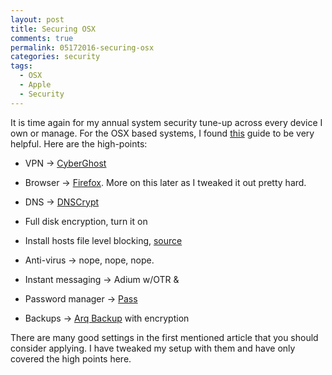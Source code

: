 ```yaml
---
layout: post
title: Securing OSX
comments: true
permalink: 05172016-securing-osx
categories: security
tags:
  - OSX
  - Apple
  - Security
---
```


It is time again for my annual system security tune-up across every device I own or manage.  For the OSX based systems, I found [this](https://github.com/drduh/OS-X-Security-and-Privacy-Guide) guide to be very helpful.  Here are the high-points:

  * VPN -> [CyberGhost](http://www.cyberghostvpn.com)

  * Browser -> [Firefox](https://www.mozilla.org/en-US/firefox/new/).  More on this later as I tweaked it out pretty hard.

  * DNS -> [DNSCrypt](https://github.com/alterstep/dnscrypt-osxclient)

  * Full disk encryption, turn it on

  * Install hosts file level blocking, [source](https://github.com/StevenBlack/hosts)

  * Anti-virus -> nope, nope, nope.

  * Instant messaging -> Adium w/OTR &

  * Password manager -> [Pass](https://www.passwordstore.org/)

  * Backups -> [Arq Backup](https://www.arqbackup.com/) with encryption

There are many good settings in the first mentioned article that you should consider applying.  I have tweaked my setup with them and have only covered the high points here. 
